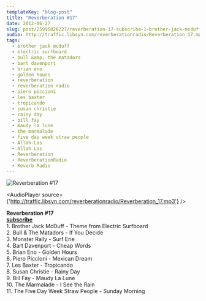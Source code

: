 ```yaml
---
templateKey: "blog-post"
title: "Reverberation #17"
date: 2012-06-27
slug: post/25995826227/reverberation-17-subscribe-1-brother-jack-mcduff
audio: http://traffic.libsyn.com/reverberationradio/Reverberation_17.mp3
tags:
  - brother jack mcduff
  - electric surfboard
  - bull &amp; the matadors
  - bart davenport
  - brian eno
  - golden hours
  - reverberation
  - reverberation radio
  - piero piccioni
  - les baxter
  - tropicando
  - susan christie
  - rainy day
  - bill fay
  - maudy la lune
  - the marmalade
  - five day week straw people
  - Allah-Las
  - Allah Las
  - Reverberation
  - ReverberationRadio
  - Reverb Radio
---
```


![Reverberation #17](../images/1b905e5e34645b79fe967476b3ced4966f2499ad33f5d949d646ee3c84840bed.jpg)

<AudioPlayer source={'http://traffic.libsyn.com/reverberationradio/Reverberation_17.mp3'} />

<p><strong>Reverberation #17</strong><br /><strong><a href="subscribe" title="http://itunes.apple.com/us/podcast/reverberation-radio/id520739212?ign-mpt=uo%3D4" target="_blank">subscribe</a></strong><br />1. Brother Jack McDuff - Theme from Electric Surfboard<br />2. Bull &amp; The Matadors - If You Decide<br />3. Monster Rally - Surf Erie<br />4. Bart Davenport - Cheap Words<br />5. Brian Eno - Golden Hours<br />6. Piero Piccioni - Mexican Dream<br />7. Les Baxter - Tropicando<br />8. Susan Christie - Rainy Day<br />9. Bill Fay - Maudy La Lune<br />10. The Marmalade - I See the Rain<br />11. The Five Day Week Straw People - Sunday Morning</p>
